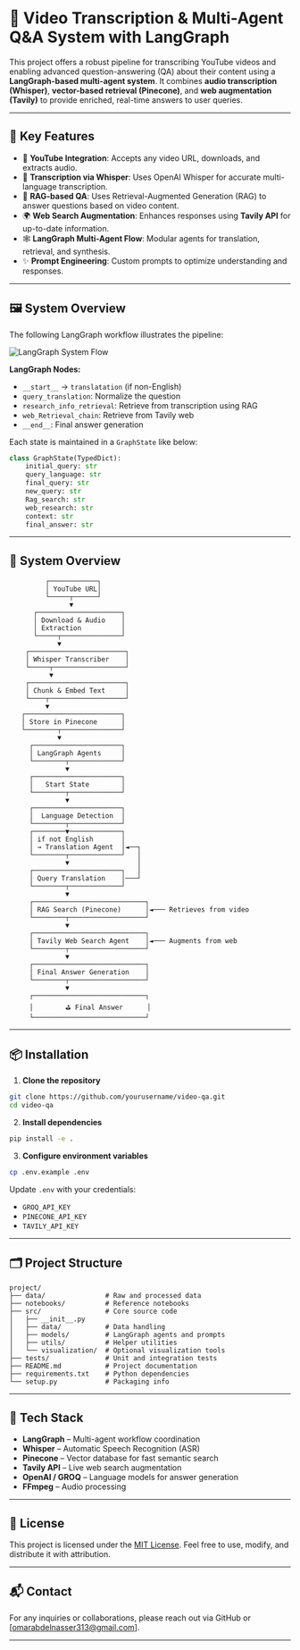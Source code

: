# 🎥 Video Transcription & Multi-Agent Q&A System with LangGraph

This project offers a robust pipeline for transcribing YouTube videos and enabling advanced question-answering (QA) about their content using a **LangGraph-based multi-agent system**. It combines **audio transcription (Whisper)**, **vector-based retrieval (Pinecone)**, and **web augmentation (Tavily)** to provide enriched, real-time answers to user queries.

---

## 🧠 Key Features

- 🔗 **YouTube Integration**: Accepts any video URL, downloads, and extracts audio.
- 🧏 **Transcription via Whisper**: Uses OpenAI Whisper for accurate multi-language transcription.
- 🧠 **RAG-based QA**: Uses Retrieval-Augmented Generation (RAG) to answer questions based on video content.
- 🌍 **Web Search Augmentation**: Enhances responses using **Tavily API** for up-to-date information.
- 🕸️ **LangGraph Multi-Agent Flow**: Modular agents for translation, retrieval, and synthesis.
- ✨ **Prompt Engineering**: Custom prompts to optimize understanding and responses.

---

## 🖼️ System Overview

The following LangGraph workflow illustrates the pipeline:

![LangGraph System Flow](./docs/langgraph_flow.png) 

**LangGraph Nodes:**

- `__start__` → `translatation` (if non-English)
- `query_translation`: Normalize the question
- `research_info_retrieval`: Retrieve from transcription using RAG
- `web_Retrieval_chain`: Retrieve from Tavily web
- `__end__`: Final answer generation

Each state is maintained in a `GraphState` like below:

```python
class GraphState(TypedDict):
    initial_query: str
    query_language: str
    final_query: str
    new_query: str
    Rag_search: str
    web_research: str
    context: str
    final_answer: str
```
---

## 🧠 System Overview

```
         ┌────────────┐
         │ YouTube URL│
         └─────┬──────┘
               ▼
      ┌─────────────────────┐
      │ Download & Audio    │
      │ Extraction          │
      └─────┬───────────────┘
            ▼
    ┌────────────────────────┐
    │ Whisper Transcriber    │
    └─────┬──────────────────┘
          ▼
    ┌────────────────────────┐
    │ Chunk & Embed Text     │
    └────┬───────────────────┘
         ▼
   ┌────────────────────────┐
   │ Store in Pinecone      │
   └────────┬───────────────┘
            ▼
     ┌──────────────────────┐
     │ LangGraph Agents     │
     └────────┬─────────────┘
              ▼
     ┌──────────────────────┐
     │   Start State        │
     └────────┬─────────────┘
              ▼
     ┌──────────────────────┐
     │  Language Detection  │
     └────────┬─────────────┘
     ┌────────▼─────────────┐
     │ if not English       │
     │ → Translation Agent  │◄──┐
     └────────┬─────────────┘   │
              ▼                 │
     ┌──────────────────────┐   │
     │ Query Translation    │───┘
     └────────┬─────────────┘
              ▼
     ┌────────────────────────────┐
     │ RAG Search (Pinecone)      │◄─── Retrieves from video
     └────────┬───────────────────┘
              ▼
     ┌────────────────────────────┐
     │ Tavily Web Search Agent    │◄─── Augments from web
     └────────┬───────────────────┘
              ▼
     ┌────────────────────────────┐
     │ Final Answer Generation    │
     └────────┬───────────────────┘
              ▼
     ┌────────────────────────────┐
     │        ⛳ Final Answer      │
     └────────────────────────────┘

```

---

## 📦 Installation

1. **Clone the repository**

```bash
git clone https://github.com/yourusername/video-qa.git
cd video-qa
```

2. **Install dependencies**

```bash
pip install -e .
```

3. **Configure environment variables**

```bash
cp .env.example .env
```

Update `.env` with your credentials:

* `GROQ_API_KEY`
* `PINECONE_API_KEY`
* `TAVILY_API_KEY`

---


## 🗂 Project Structure

```
project/
├── data/               # Raw and processed data
├── notebooks/          # Reference notebooks
├── src/                # Core source code
│   ├── __init__.py
│   ├── data/           # Data handling
│   ├── models/         # LangGraph agents and prompts
│   ├── utils/          # Helper utilities
│   └── visualization/  # Optional visualization tools
├── tests/              # Unit and integration tests
├── README.md           # Project documentation
├── requirements.txt    # Python dependencies
└── setup.py            # Packaging info
```

---

## 🔧 Tech Stack

* **LangGraph** – Multi-agent workflow coordination
* **Whisper** – Automatic Speech Recognition (ASR)
* **Pinecone** – Vector database for fast semantic search
* **Tavily API** – Live web search augmentation
* **OpenAI / GROQ** – Language models for answer generation
* **FFmpeg** – Audio processing

---

## 📜 License

This project is licensed under the [MIT License](LICENSE).
Feel free to use, modify, and distribute it with attribution.

---


## 📬 Contact

For any inquiries or collaborations, please reach out via GitHub or \[[omarabdelnasser313@gmail.com](omarabdelnasser313@gmail.com)].

---


